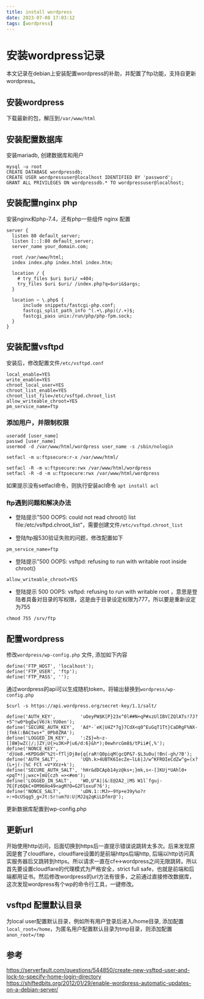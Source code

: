 ```yaml
---
title: install wordpress
date: 2023-07-08 17:03:12
tags: [wordpress]
---
```


# 安装wordpress记录
本文记录在debian上安装配置wordpress的补助，并配置了ftp功能，支持自更新wordpress。

## 安装wordpress
下载最新的包，解压到`/var/www/html`
## 安装配置数据库
安装mariadb, 创建数据库和用户
```
mysql -u root
CREATE DATABASE wordpressdb; 
CREATE USER wordpressuser@localhost IDENTIFIED BY 'password';
GRANT ALL PRIVILEGES ON wordpressdb.* TO wordpressuser@localhost;
```
## 安装配置nginx php
安装nginx和php-7.4，还有php一些组件
nginx 配置
```
server { 
  listen 80 default_server; 
  listen [::]:80 default_server;
  server_name your_domain.com;

  root /var/www/html;
  index index.php index.html index.htm;

  location / {
    # try_files $uri $uri/ =404;
    try_files $uri $uri/ /index.php?q=$uri&$args;
  }

  location ~ \.php$ {
      include snippets/fastcgi-php.conf;
      fastcgi_split_path_info ^(.+\.php)(/.+)$;
      fastcgi_pass unix:/run/php/php-fpm.sock;
  }
}
```

## 安装配置vsftpd
安装后，修改配置文件`/etc/vsftpd.conf`

```
local_enable=YES
write_enable=YES
chroot_local_user=YES
chroot_list_enable=YES
chroot_list_file=/etc/vsftpd.chroot_list
allow_writeable_chroot=YES
pm_service_name=ftp
```

### 添加用户，并限制权限

```
useradd [user_name]
passwd [user_name]
usermod -d /var/www/html/wordpress user_name -s /sbin/nologin

setfacl -m u:ftpsecure:r-x /var/www/html/

setfacl -R -m u:ftpsecure:rwx /var/www/html/wordpress
setfacl -R -d -m u:ftpsecure:rwx /var/www/html/wordpress
```
如果提示没有setfacl命令，则执行安装acl命令 `apt install acl`

### ftp遇到问题和解决办法

* 登陆提示"500 OOPS: could not read chroot() list file:/etc/vsftpd.chroot_list"，需要创建文件`/etc/vsftpd.chroot_list`

* 登陆ftp报530验证失败的问题，修改配置如下
```
pm_service_name=ftp
```
* 登陆提示"500 OOPS: vsftpd: refusing to run with writable root inside chroot()

```
allow_writeable_chroot=YES
```

* 登陆提示 500 OOPS: vsftpd: refusing to run with writable root ，意思是登陆者具备对目录的写权限，这是由于目录设定权限为777，所以要是重新设定为755
```
chmod 755 /srv/ftp
```

## 配置wordpress

修改`wordpress/wp-config.php` 文件, 添加如下内容

```
define('FTP_HOST', 'localhost');
define('FTP_USER', 'ftp');
define('FTP_PASS', '');

```
通过wordpress的api可以生成随机token，将输出替换到`wordpress/wp-config.php` 

```
$curl -s https://api.wordpress.org/secret-key/1.1/salt/

define('AUTH_KEY',         'uOeyPW$K[P}23x^0l##N+qP#xzUlIBV[ZQlATs!7J?+5^!w0*bgEw|V6)k:YU0en');
define('SECURE_AUTH_KEY',  'Ad*-`eK|U4Z*7g}7CdX<q0^EuGqT1Tt}CaDRgF%NX-|fmk(:BACtws+^_0Pb8ZRA');
define('LOGGED_IN_KEY',    ':Z$}=h~z-[]8W}wZ(|/;]ZY;U{>u3K>P|u6/d:6}&h*);0ewhrcGm8$/tPii#{,%');
define('NONCE_KEY',        'd}Ue8.+KPDGdH^%2t~fTljDj8e{q{raR!Q0piqM(gcQP&7-$L3u0u|!Bn(-gh/?B');
define('AUTH_SALT',        'UQh.k>4UBTK6IecZe~lL6|J/w^KFROIeCdZw^g=(x?(L+j(-|%C FCt =V*XVz+k');
define('SECURE_AUTH_SALT', 'hHr&dDCApb14yz@ks+;}mk,s<-[]KUj*UAhl0+<pqT*!j;wxc+[mU[czh =><#em');
define('LOGGED_IN_SALT',   'WO,U^A||&:E@2A2_|MS W1l`fguj-7E{Fz6QkC+OM96Ho49<agM?O=G2FloxuF?6');
define('NONCE_SALT',       'uDN.1::MJ>~9Yp+e39y%o?r >:+OcUSqg5_g<Jt:Sr!um?U:U|MJ2q2qKiLDfmr@');
```

更新数据库配置到wp-config.php

## 更新url
开始使用http访问，后面切换到https后一直提示错误说跳转太多次。后来发现原因是套了cloudflare，cloudflare设置的是前端https后端http, 后端以http访问真实服务器后又跳转到https。所以请求一直在cf<->wordpress之间无限跳转。所以首先要设置cloudflare的代理模式为严格安全，strict full safe，也就是前端和后端都用证书。然后修改wordpress的url方法有很多，之前通过直接修改数据库，这次发现wordpress有个wp的命令行工具，一键修改。

## vsftpd 配置默认目录
为local user配置默认目录，例如所有用户登录后进入/home目录, 添加配置`local_root=/home`，为匿名用户配置默认目录为tmp目录，则添加配置`anon_root=/tmp`

## 参考

https://serverfault.com/questions/544850/create-new-vsftpd-user-and-lock-to-specify-home-login-directory
https://shiftedbits.org/2012/01/29/enable-wordpress-automatic-updates-on-a-debian-server/
